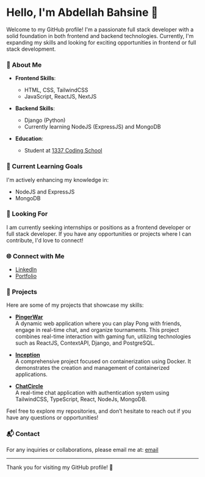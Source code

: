 # Hello, I'm Abdellah Bahsine 👋

Welcome to my GitHub profile! I'm a passionate full stack developer with a solid foundation in both frontend and backend technologies. Currently, I'm expanding my skills and looking for exciting opportunities in frontend or full stack development.

### 🚀 About Me

- **Frontend Skills**: 
  - HTML, CSS, TailwindCSS
  - JavaScript, ReactJS, NextJS

- **Backend Skills**:
  - Django (Python)
  - Currently learning NodeJS (ExpressJS) and MongoDB

- **Education**:
  - Student at [1337 Coding School](https://1337.ma/en/)

### 🔭 Current Learning Goals

I'm actively enhancing my knowledge in:
- NodeJS and ExpressJS
- MongoDB

### 💼 Looking For

I am currently seeking internships or positions as a frontend developer or full stack developer. If you have any opportunities or projects where I can contribute, I'd love to connect!

### 🌐 Connect with Me

- [LinkedIn](https://www.linkedin.com/in/abdellah-bahsine/)
- [Portfolio](https://www.abdellah-bahsine.me/)

### 📂 Projects

Here are some of my projects that showcase my skills:

- **[PingerWar](https://www.pingerwar.me/)**  
  A dynamic web application where you can play Pong with friends, engage in real-time chat, and organize tournaments. This project combines real-time interaction with gaming fun, utilizing technologies such as ReactJS, ContextAPI, Django, and PostgreSQL.

- **[Inception](https://github.com/AbdellahBahsine/inception)**  
  A comprehensive project focused on containerization using Docker. It demonstrates the creation and management of containerized applications.

- **[ChatCircle](https://chat-circle-three.vercel.app/)**  
  A real-time chat application with authentication system using TailwindCSS, TypeScript, React, NodeJs, MongoDB.

Feel free to explore my repositories, and don’t hesitate to reach out if you have any questions or opportunities!

### 📬 Contact

For any inquiries or collaborations, please email me at: [email](mailto:abdellah.bahsine@hotmail.com)

---

Thank you for visiting my GitHub profile! 🌟
